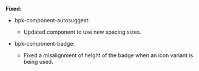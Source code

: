**Fixed:**

- bpk-component-autosuggest:
  - Updated component to use new spacing sizes.

- bpk-component-badge:
  - Fixed a misalignment of height of the badge when an icon variant is being used.
